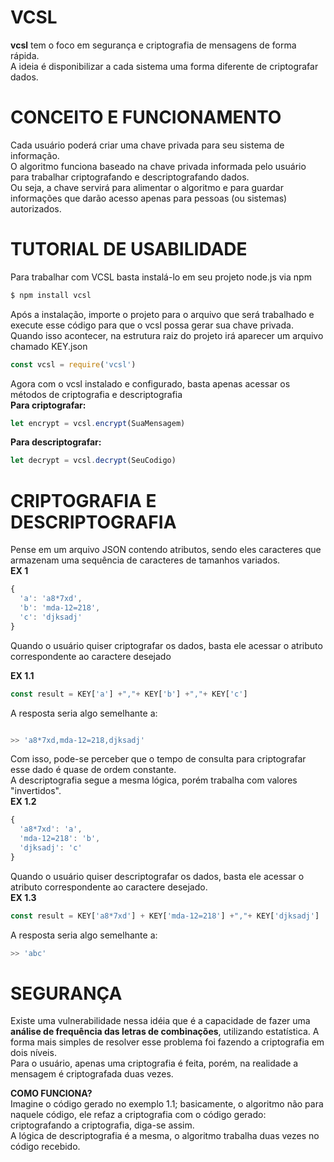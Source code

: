 # VCSL
**vcsl** tem o foco em segurança e criptografia de mensagens de forma rápida.  
A ideia é disponibilizar a cada sistema uma forma diferente de criptografar dados.  

# CONCEITO E FUNCIONAMENTO
Cada usuário poderá criar uma chave privada para seu sistema de informação.  
O algoritmo funciona baseado na chave privada informada pelo usuário para trabalhar criptografando e descriptografando dados.  
Ou seja, a chave servirá para alimentar o algoritmo e para guardar informações que darão acesso apenas para pessoas (ou sistemas) autorizados.

# TUTORIAL DE USABILIDADE
Para trabalhar com VCSL basta instalá-lo em seu projeto node.js via npm

```jsx
$ npm install vcsl
```
Após a instalação, importe o projeto para o arquivo que será trabalhado e execute esse código para que o vcsl possa gerar sua chave privada.  
Quando isso acontecer, na estrutura raiz do projeto irá aparecer um arquivo chamado KEY.json

```jsx
const vcsl = require('vcsl')
```
Agora com o vcsl instalado e configurado, basta apenas acessar os métodos de criptografia e descriptografia  
**Para criptografar:**

```jsx
let encrypt = vcsl.encrypt(SuaMensagem)
```
**Para descriptografar:**
```jsx
let decrypt = vcsl.decrypt(SeuCodigo)
```


# CRIPTOGRAFIA E DESCRIPTOGRAFIA
Pense em um arquivo JSON contendo atributos, sendo eles caracteres que armazenam uma sequência de caracteres de tamanhos variados.  
**EX 1**
```jsx
{
  'a': 'a8*7xd',
  'b': 'mda-12=218',
  'c': 'djksadj'
}
```
Quando o usuário quiser criptografar os dados, basta ele acessar o atributo correspondente ao caractere desejado

**EX 1.1**


```jsx
const result = KEY['a'] +","+ KEY['b'] +","+ KEY['c']
```
A resposta seria algo semelhante a:

```jsx

>> 'a8*7xd,mda-12=218,djksadj'
```
Com isso, pode-se perceber que o tempo de consulta para criptografar esse dado é quase de ordem constante.  
A descriptografia segue a mesma lógica, porém trabalha com valores "invertidos".  
**EX 1.2**
```jsx
{
  'a8*7xd': 'a',
  'mda-12=218': 'b',
  'djksadj': 'c'
}
```
Quando o usuário quiser descriptografar os dados, basta ele acessar o atributo correspondente ao caractere desejado.  
**EX 1.3**
```jsx
const result = KEY['a8*7xd'] + KEY['mda-12=218'] +","+ KEY['djksadj']
```
A resposta seria algo semelhante a:

```jsx
>> 'abc'
```
# SEGURANÇA
Existe uma vulnerabilidade nessa idéia que é a capacidade de fazer uma **análise de frequência das letras de combinações**, utilizando estatística.
A forma mais simples de resolver esse problema foi fazendo a criptografia em dois níveis.  
Para o usuário, apenas uma criptografia é feita, porém, na realidade a mensagem é criptografada duas vezes.  
  
  
**COMO FUNCIONA?**  
Imagine o código gerado no exemplo 1.1; basicamente, o algoritmo não para naquele código, ele refaz a criptografia com o código gerado:
criptografando a criptografia, diga-se assim.  
A lógica de descriptografia é a mesma, o algoritmo trabalha duas vezes no código recebido.


